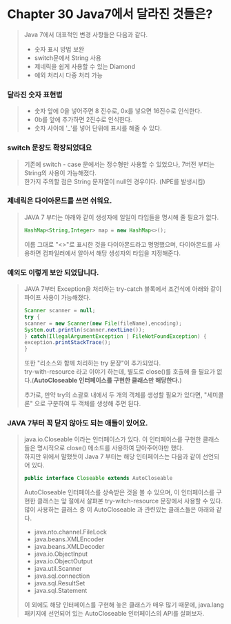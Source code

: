 # Chapter 30 Java7에서 달라진 것들은?

> Java 7에서 대표적인 변경 사항들은 다음과 같다.
> - 숫자 표시 방법 보완
> - switch문에서 String 사용
> - 제네릭을 쉽게 사용할 수 있는 Diamond
> - 예외 처리시 다중 처리 가능
>

### 달라진 숫자 표현법
> - 숫자 앞에 0을 넣어주면 8 진수로, 0x를 넣으면 16진수로 인식한다.
> - 0b를 앞에 추가하면 2진수로 인식한다.
> - 숫자 사이에 '_'를 넣어 단위에 표시를 해줄 수 있다.

### switch 문장도 확장되었대요
> 기존에 switch - case 문에서는 정수형만 사용할 수 있었으나, 7버전 부터는 String의 사용이 가능해졌다.   
> 한가지 주의할 점은 String 문자열이 null인 경우이다. (NPE를 발생시킴)

### 제네릭은 다이아몬드를 쓰면 쉬워요.
> JAVA 7 부터는 아래와 같이 생성자에 일일이 타입들을 명시해 줄 필요가 없다.
> ```java
> HashMap<String,Integer> map = new HashMap<>();
> ```
> 이름 그대로 "<>"로 표시한 것을 다이아몬드라고 명명했으며, 다이아몬드를 사용하면 컴파일러에서 알아서 해당 생성자의 타입을 지정해준다.

### 예외도 이렇게 보안 되었답니다.
> JAVA 7부터 Exception을 처리하는 try-catch 블록에서 조건식에 아래와 같이 파이프 사용이 가능해졌다.
> ```java
> Scanner scanner = null;
> try {
> scanner = new Scanner(new File(fileName),encoding);
> System.out.println(scanner.nextLine());
> } catch(IllegalArgumentException | FileNotFoundException) {
> exception.printStackTrace();
> }
> ```
> 
> 또한 "리소스와 함께 처리하는 try 문장"이 추가되었다.   
> try-with-resource 라고 이야기 하는데, 별도로 close()를 호출해 줄 필요가 없다.(**AutoCloseable 인터페이스를 구현한 클래스만 해당한다.**)
>
> 추가로, 만약 try의 소괄호 내에서 두 개의 객체를 생성할 필요가 있다면, "세미콜론" 으로 구분하여 두 객체를 생성해 주면 된다.

### JAVA 7부터 꼭 닫지 않아도 되는 애들이 있어요.
> java.io.Closeable 이라는 인터페이스가 있다. 이 인터페이스를 구현한 클래스들은 명시적으로 close() 메소드를 사용하여 닫아주어야만 했다.   
> 하지만 위에서 말했듯이 Java 7 부터는 해당 인터페이스는 다음과 같이 선언되어 있다.
> ```java
> public interface Closeable extends AutoCloseable
> ```
> AutoCloseable 인터페이스를 상속받은 것을 볼 수 있으며, 이 인터페이스를 구현한 클래스는 앞 절에서 살펴본 try-witch-resource 문장에서 사용할 수 있다.
> 많이 사용하는 클래스 중 이 AutoCloseable 과 관련있는 클래스들은 아래와 같다.
> - java.nto.channel.FileLock
> - java.beans.XMLEncoder
> - java.beans.XMLDecoder
> - java.io.ObjectInput
> - java.io.ObjectOutput
> - java.util.Scanner
> - java.sql.connection
> - java.sql.ResultSet
> - java.sql.Statement
>
> 이 외에도 해당 인터페이스를 구현해 놓은 클래스가 매우 많기 때문에, java.lang 패키지에 선언되어 있는 AutoCloseable 인터페이스의 API를 살펴보자.